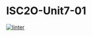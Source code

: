 # ISC2O-Unit7-01
 [![linter](https://github.com/Alvin-Ding11/ISC2O-Unit7-01/workflows/linter/badge.svg)](https://github.com/marketplace/actions/super-linter)
